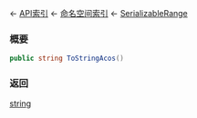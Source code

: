 ← [API索引](Api-Index) ← [命名空间索引](Namespace-Index) ← [SerializableRange](VRageMath.SerializableRange)

### 概要

```csharp
public string ToStringAcos()
```

### 返回

[string](https://docs.microsoft.com/en-us/dotnet/api/System.String?view=netframework-4.6)


